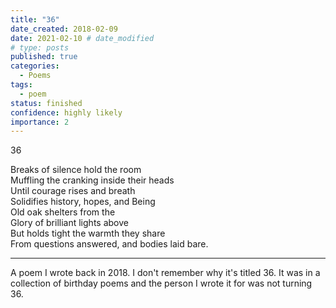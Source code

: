 ```yaml
---
title: "36"
date_created: 2018-02-09
date: 2021-02-10 # date_modified
# type: posts
published: true
categories:
  - Poems
tags:
  - poem
status: finished
confidence: highly likely
importance: 2
---
```


36

Breaks of silence hold the room  
Muffling the cranking inside their heads  
Until courage rises and breath  
Solidifies history, hopes, and Being  
Old oak shelters from the  
Glory of brilliant lights above  
But holds tight the warmth they share  
From questions answered, and bodies laid bare.  

---

A poem I wrote back in 2018. I don't remember why it's titled 36. It was in a collection of birthday poems and the person I wrote it for was not turning 36.
